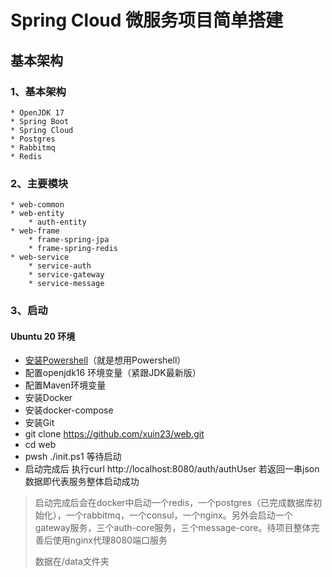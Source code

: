 # Spring Cloud 微服务项目简单搭建

## 基本架构

### 1、基本架构

    * OpenJDK 17
    * Spring Boot
    * Spring Cloud
    * Postgres
    * Rabbitmq
    * Redis

### 2、主要模块

    * web-common
    * web-entity
        * auth-entity
    * web-frame
        * frame-spring-jpa
        * frame-spring-redis
    * web-service
        * service-auth
        * service-gateway
        * service-message

### 3、启动

#### Ubuntu 20 环境

* [安装Powershell](https://docs.microsoft.com/zh-cn/powershell/scripting/install/installing-powershell-core-on-linux?view=powershell-7.1)（就是想用Powershell）
* 配置openjdk16 环境变量（紧跟JDK最新版）
* 配置Maven环境变量
* 安装Docker
* 安装docker-compose
* 安装Git
* git clone https://github.com/xuin23/web.git
* cd web
* pwsh ./init.ps1 等待启动
* 启动完成后 执行curl http://localhost:8080/auth/authUser 若返回一串json数据即代表服务整体启动成功

> 启动完成后会在docker中启动一个redis，一个postgres（已完成数据库初始化），一个rabbitmq，一个consul，一个nginx。另外会启动一个gateway服务，三个auth-core服务，三个message-core。待项目整体完善后使用nginx代理8080端口服务
>
>  数据在/data文件夹

